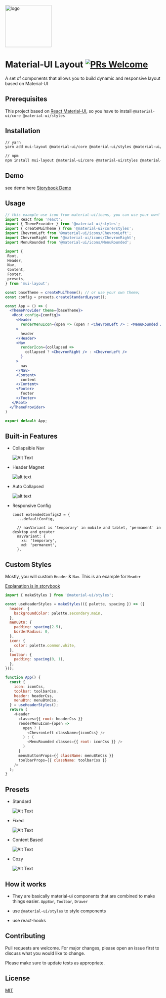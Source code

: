 <img src="https://user-images.githubusercontent.com/18292247/60601737-cb425a00-9ddc-11e9-8cb7-642fa581aa3d.png" alt="logo" width="150" height="136" />

# Material-UI Layout [![PRs Welcome](https://img.shields.io/badge/PRs-welcome-green.svg)](https://github.com/siriwatknp/mui-layout/pulls)

A set of components that allows you to build dynamic and responsive layout based on Material-UI

## Prerequisites
This project based on [React Material-UI](https://material-ui.com/), so you have to install `@material-ui/core @material-ui/styles`

## Installation

```bash
// yarn
yarn add mui-layout @material-ui/core @material-ui/styles @material-ui/icons

// npm
npm install mui-layout @material-ui/core @material-ui/styles @material-ui/icons
```

## Demo
see demo here [Storybook Demo](https://siriwatknp.github.io/mui-layout/?path=/story/welcome--introduction)


## Usage

```jsx
// this example use icon from material-ui/icons, you can use your own!
import React from 'react';
import { ThemeProvider } from '@material-ui/styles';
import { createMuiTheme } from '@material-ui/core/styles';
import ChevronLeft from '@material-ui/icons/ChevronLeft';
import ChevronRight from '@material-ui/icons/ChevronRight';
import MenuRounded from '@material-ui/icons/MenuRounded';

import {
 Root,
 Header,
 Nav,
 Content,
 Footer,
 presets,
} from 'mui-layout';

const baseTheme = createMuiTheme(); // or use your own theme;
const config = presets.createStandardLayout();

const App = () => (
  <ThemeProvider theme={baseTheme}>
   <Root config={config}>
     <Header
       renderMenuIcon={open => (open ? <ChevronLeft /> : <MenuRounded />)}
     >
       header
     </Header>
     <Nav
       renderIcon={collapsed =>
         collapsed ? <ChevronRight /> : <ChevronLeft />
       }
     >
       nav
     </Nav>
     <Content>
       content
     </Content>
     <Footer>
       footer
     </Footer>
   </Root>
  </ThemeProvider>
)

export default App;
```

## Built-in Features
- Collapsible Nav

  ![Alt Text](https://media.giphy.com/media/1BgIQWDxSNQHZS0HiN/giphy.gif)
- Header Magnet

  ![alt text](https://media.giphy.com/media/L0ZQCiCrFiVKaHb5St/giphy.gif)
- Auto Collapsed

  ![alt text](https://media.giphy.com/media/XbySngD0dtVnHeDq1a/giphy.gif)
- Responsive Config
  ```
  const extendedConfigs2 = {
    ...defaultConfig,
  
    // navVariant is 'temporary' in mobile and tablet, 'permanent' in desktop and greater
    navVariant: {
      xs: 'temporary',
      md: 'permanent',
    },
  ```
  
## Custom Styles
Mostly, you will custom `Header` & `Nav`. This is an example for `Header`

[Explanation is in storybook](https://siriwatknp.github.io/mui-layout/?path=/story/custom-styles--header)

```js
import { makeStyles } from '@material-ui/styles';

const useHeaderStyles = makeStyles(({ palette, spacing }) => ({
  header: {
    backgroundColor: palette.secondary.main,
  },
  menuBtn: {
    padding: spacing(2.5),
    borderRadius: 0,
  },
  icon: {
    color: palette.common.white,
  },
  toolbar: {
    padding: spacing(0, 1),
  },
}));

function App() {
  const {
    icon: iconCss,
    toolbar: toolbarCss,
    header: headerCss,
    menuBtn: menuBtnCss,
  } = useHeaderStyles();
  return (
    <Header
      classes={{ root: headerCss }}
      renderMenuIcon={open =>
        open ? (
          <ChevronLeft className={iconCss} />
        ) : (
          <MenuRounded classes={{ root: iconCss }} />
        )
      }
      menuButtonProps={{ className: menuBtnCss }}
      toolbarProps={{ className: toolbarCss }}
    />
  );
}
```
  
## Presets
- Standard

  ![Alt Text](https://media.giphy.com/media/1jXGr4qb8dVizIUudS/giphy.gif)
- Fixed

  ![Alt Text](https://media.giphy.com/media/fnW25ZYsCtCyrX2aho/giphy.gif)
- Content Based
  
  ![Alt Text](https://media.giphy.com/media/1ZnFrQUZpCibwtTGj9/giphy.gif)
- Cozy

  ![Alt Text](https://media.giphy.com/media/w9d1LsOBFndXpzV62z/giphy.gif)

## How it works
- They are basically material-ui components that are combined to make things easier.
`AppBar`, `Toolbar`, `Drawer`

- use `@material-ui/styles` to style components

- use react-hooks

## Contributing
Pull requests are welcome. For major changes, please open an issue first to discuss what you would like to change.

Please make sure to update tests as appropriate.

## License
[MIT](https://choosealicense.com/licenses/mit/)
